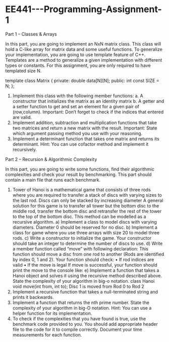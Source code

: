 # EE441---Programming-Assignment-1
Part 1 – Classes & Arrays

In this part, you are going to implement an NxN matrix class. This class will hold a C-like array for matrix
data and some useful functions. To generalize your implementation, you are going to use template feature
of C++.
Templates are a method to generalize a given implementation with different types or constants. For this
assignment, you are only required to have templated size N.

template <int N>
class Matrix
{
private:
 double data[N][N];
public:
 int const SIZE = N;
};

1) Implement this class with the following member functions:
a. A constructor that initializes the matrix as an identity matrix
b. A getter and a setter function to get and set an element for a given pair of (row,column).
Important: Don’t forget to check if the indices that entered are valid.
2) Implement addition, subtraction and multiplication functions that take two matrices and return a
new matrix with the result.
Important: State which argument passing method you use with your reasoning.
3) Implement a determinant function that takes one matrix and returns its determinant.
Hint: You can use cofactor method and implement it recursively.


Part 2 – Recursion & Algorithmic Complexity 

In this part, you are going to write some functions, find their algorithmic complexities and check your
result by benchmarking. This part should contain a main file that runs each benchmark.

1) Tower of Hanoi is a mathematical game that consists of three rods where you are required to
transfer a stack of discs with varying sizes to the last rod. Discs can only be stacked by increasing
diameter
A general solution for this game is to transfer all tower but the bottom disc to the middle rod,
transfer the bottom disc and retransfer the rest of the tower to the top of the bottom disc. This
method can be modelled as a recursive algorithm.
a) Implement a class to model discs with varying diameters. Diameter 0 should be
reserved for no disc.
b) Implement a class for game where you use three arrays with size 20 to model three
rods.
c) Write a constructor to initialize the game. Your constructor should take an integer to
determine the number of discs to use.
d) Write a member function called “move” with following declaration:
This function should move a disc from one rod to another (Rods are identified by index
0, 1 and 2). Your function should check:
• If rod indices are valid
• If the move is legal
If move is successful, your function should print the move to the console like:
e) Implement a function that takes a Hanoi object and solves it using the recursive
method described above. State the complexity of your algorithm in big-o notation.
class Hanoi
void move(int from, int to);
Disc 1 is moved from Rod 0 to Rod 2
2) Implement a recursive function that takes a null-terminated string and prints it backwards.
3) Implement a function that returns the nth prime number. State the complexity of your algorithm
in big-O notation.
Hint: You can use a helper function for its implementation.
4) To check if the complexities that you have found is true, use the benchmark code provided to you.
You should add appropriate header file to the code for it to compile correctly. Document your
time measurements for each function.
